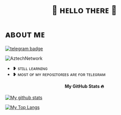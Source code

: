 <h1 align="center">🖤 ʜᴇʟʟᴏ ᴛʜᴇʀᴇ 🖤</h1>

# ᴀʙᴏᴜᴛ ᴍᴇ 

[![telegram badge](https://img.shields.io/badge/@AztechNetwork-30302f?style=for-the-badge&logo=telegram)](https://t.me/AztechNetwork)
<p align="left"> <img src="https://komarev.com/ghpvc/?username=AztechNetwork&label=Profile%20Views&red=red&style=flat-square" alt="AztechNetwork" /> </p>

- ❥︎ sᴛɪʟʟ ʟᴇᴀʀɴɪɴɢ
- ❥︎ ᴍᴏsᴛ ᴏғ ᴍʏ ʀᴇᴘᴏsɪᴛᴏʀɪᴇs ᴀʀᴇ ғᴏʀ ᴛᴇʟᴇɢʀᴀᴍ

<h4 align="center"><b>My GitHub Stats 🔥</b></h4>


[![My github stats](https://github-readme-stats.vercel.app/api?username=AztechNetwork&show_icons=true&theme=radical&custom_title=Aztech's+Github+Stats&include_all_commits=true&count_private=true)](https://github.com/AztechNetwork)

<!--
[![My wakatime stats](https://github-readme-stats.vercel.app/api/wakatime?username=AztechNetwork)](https://github.com/AztechNetwork)
-->

[![My Top Langs](https://github-readme-stats.vercel.app/api/top-langs/?username=AztechNetwork&layout=compact&theme=cobalt)](https://github.com/AztechNetwork)


<!--
**AztechNetwork/Aztech** is a ✨ _special_ ✨ repository because its `README.md` (this file) appears on your GitHub profile.

-->
